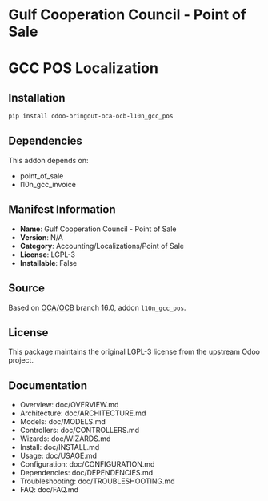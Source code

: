 # Gulf Cooperation Council - Point of Sale


GCC POS Localization
=======================================================
    

## Installation

```bash
pip install odoo-bringout-oca-ocb-l10n_gcc_pos
```

## Dependencies

This addon depends on:
- point_of_sale
- l10n_gcc_invoice

## Manifest Information

- **Name**: Gulf Cooperation Council - Point of Sale
- **Version**: N/A
- **Category**: Accounting/Localizations/Point of Sale
- **License**: LGPL-3
- **Installable**: False

## Source

Based on [OCA/OCB](https://github.com/OCA/OCB) branch 16.0, addon `l10n_gcc_pos`.

## License

This package maintains the original LGPL-3 license from the upstream Odoo project.

## Documentation

- Overview: doc/OVERVIEW.md
- Architecture: doc/ARCHITECTURE.md
- Models: doc/MODELS.md
- Controllers: doc/CONTROLLERS.md
- Wizards: doc/WIZARDS.md
- Install: doc/INSTALL.md
- Usage: doc/USAGE.md
- Configuration: doc/CONFIGURATION.md
- Dependencies: doc/DEPENDENCIES.md
- Troubleshooting: doc/TROUBLESHOOTING.md
- FAQ: doc/FAQ.md
